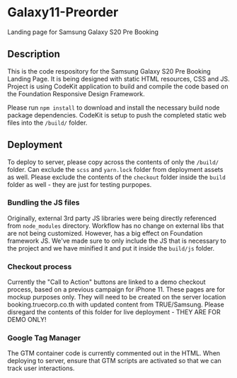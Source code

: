# Galaxy11-Preorder
Landing page for Samsung Galaxy S20 Pre Booking

## Description
This is the code respository for the Samsung Galaxy S20 Pre Booking Landing Page. It is being designed with static HTML resources, CSS and JS. Project is using CodeKit application to build and compile the code based on the Foundation Responsive Design Framework.

Please run `npm install` to download and install the necessary build node package dependencies. CodeKit is setup to push the completed static web files into the `/build/` folder.

## Deployment
To deploy to server, please copy across the contents of only the `/build/` folder. Can exclude the `scss` and `yarn.lock` folder from deployment assets as well. Please exclude the contents of the `checkout` folder inside the `build` folder as well - they are just for testing purpopes.

### Bundling the JS files
Originally, external 3rd party JS libraries were being directly referenced from `node_modules` directory. Workflow has no change on external libs that are not being customized. However, has a big effect on Foundation framework JS. We've made sure to only include the JS that is necessary to the project and we have minified it and put it inside the `build/js` folder.

### Checkout process
Currently the "Call to Action" buttons are linked to a demo checkout process, based on a previous campaign for iPhone 11. These pages are for mockup purposes only. They will need to be created on the server location booking.truecorp.co.th with updated content from TRUE/Samsung. Please disregard the contents of this folder for live deployment - THEY ARE FOR DEMO ONLY!

### Google Tag Manager
The GTM container code is currently commented out in the HTML. When deploying to server, ensure that GTM scripts are activated so that we can track user interactions.